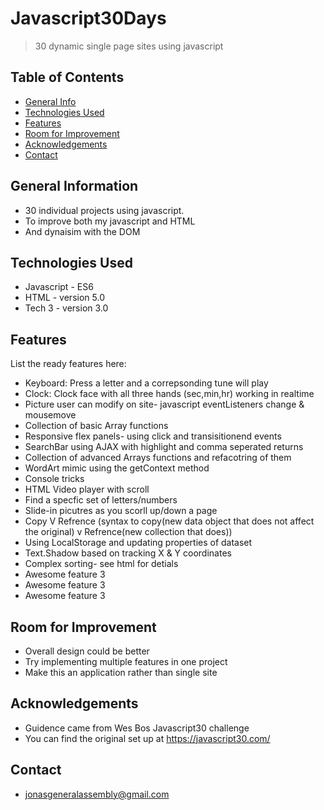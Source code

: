 # Javascript30Days

> 30 dynamic single page sites using javascript

## Table of Contents
* [General Info](#general-information)
* [Technologies Used](#technologies-used)
* [Features](#features)
* [Room for Improvement](#room-for-improvement)
* [Acknowledgements](#acknowledgements)
* [Contact](#contact)
<!-- * [License](#license) -->


## General Information
- 30 individual projects using javascript.
- To improve both my javascript and HTML
- And dynaisim with the DOM


## Technologies Used
- Javascript - ES6
- HTML - version 5.0
- Tech 3 - version 3.0


## Features
List the ready features here:
- Keyboard: Press a letter and a correpsonding tune will play
- Clock: Clock face with all three hands (sec,min,hr) working in realtime
- Picture user can modify on site- javascript eventListeners change & mousemove
- Collection of basic Array functions
- Responsive flex panels- using click and transisitionend events
- SearchBar using AJAX with highlight and comma seperated returns
- Collection of advanced Arrays functions and refacotring of them
- WordArt mimic using the getContext method
- Console tricks
- HTML Video player with scroll
- Find a specfic set of letters/numbers
- Slide-in picutres as you scorll up/down a page
- Copy V Refrence (syntax to copy(new data object that does not affect the original) v Refrence(new collection that does))
- Using LocalStorage and updating properties of dataset
- Text.Shadow based on tracking X & Y coordinates
- Complex sorting- see html for detials
- Awesome feature 3
- Awesome feature 3
- Awesome feature 3

## Room for Improvement
- Overall design could be better
- Try implementing multiple features in one project
- Make this an application rather than single site

## Acknowledgements
- Guidence came from Wes Bos Javascript30 challenge
- You can find the original set up at https://javascript30.com/

## Contact
- jonasgeneralassembly@gmail.com
